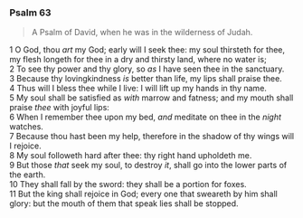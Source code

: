 ### Psalm 63

> A Psalm of David, when he was in the wilderness of Judah.

1 O God, thou *art* my God; early will I seek thee: my soul thirsteth for thee, my flesh longeth for thee in a dry and thirsty land, where no water is;  
2 To see thy power and thy glory, so *as* I have seen thee in the sanctuary.  
3 Because thy lovingkindness *is* better than life, my lips shall praise thee.  
4 Thus will I bless thee while I live: I will lift up my hands in thy name.  
5 My soul shall be satisfied as *with* marrow and fatness; and my mouth shall praise *thee* with joyful lips:  
6 When I remember thee upon my bed, *and* meditate on thee in the *night* watches.  
7 Because thou hast been my help, therefore in the shadow of thy wings will I rejoice.  
8 My soul followeth hard after thee: thy right hand upholdeth me.  
9 But those *that* seek my soul, to destroy *it*, shall go into the lower parts of the earth.  
10 They shall fall by the sword: they shall be a portion for foxes.  
11 But the king shall rejoice in God; every one that sweareth by him shall glory: but the mouth of them that speak lies shall be stopped.  

